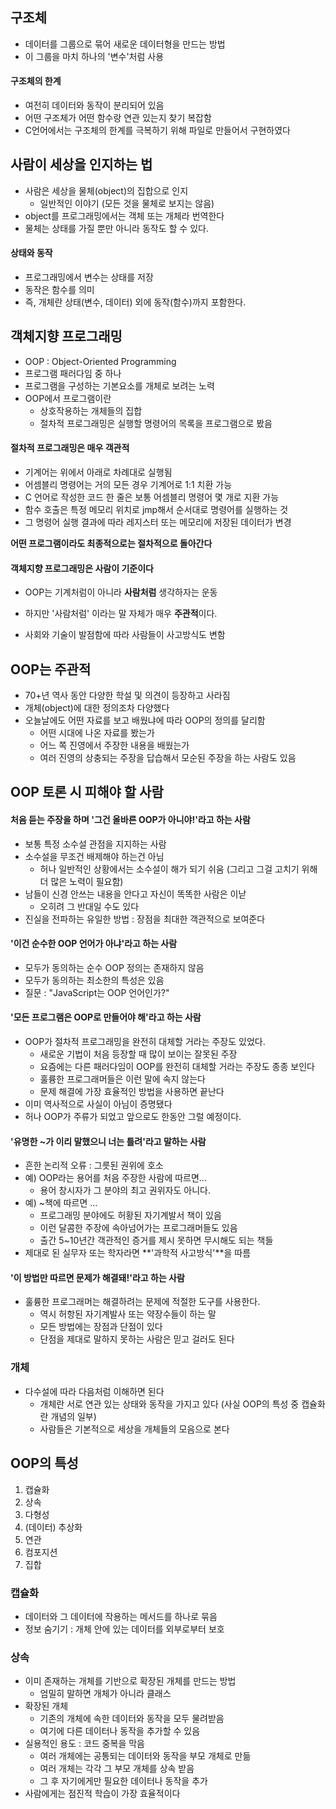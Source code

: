 ## 구조체

- 데이터를 그룹으로 묶어 새로운 데이터형을 만드는 방법
- 이 그룹을 마치 하나의 '변수'처럼 사용



#### 구조체의 한계

- 여전히 데이터와 동작이 분리되어 있음
- 어떤 구조체가 어떤 함수랑 연관 있는지 찾기 복잡함
- C언어에서는 구조체의 한계를 극복하기 위해 파일로 만들어서 구현하였다



## 사람이 세상을 인지하는 법

- 사람은 세상을 물체(object)의 집합으로 인지
  - 일반적인 이야기 (모든 것을 물체로 보지는 않음)
- object를 프로그래밍에서는 객체 또는 개체라 번역한다
- 물체는 상태를 가질 뿐만 아니라 동작도 할 수 있다.

#### 상태와 동작

- 프로그래밍에서 변수는 상태를 저장
- 동작은 함수를 의미
- 즉, 개체란 상태(변수, 데이터) 외에 동작(함수)까지 포함한다.



## 객체지향 프로그래밍

- OOP : Object-Oriented Programming
- 프로그램 패러다임 중 하나
- 프로그램을 구성하는 기본요소를 개체로 보려는 노력
- OOP에서 프로그램이란
  - 상호작용하는 개체들의 집합
  - 절차적 프로그래밍은 실행할 명령어의 목록을 프로그램으로 봤음



#### 절차적 프로그래밍은 매우 객관적

- 기계어는 위에서 아래로 차례대로 실행됨
- 어셈블리 명령어는 거의 모든 경우 기계어로 1:1 치환 가능
- C 언어로 작성한 코드 한 줄은 보통 어셈블리 명령어 몇 개로 지환 가능
- 함수 호출은 특정 메모리 위치로 jmp해서 순서대로 명령어를 실행하는 것
- 그 명령어 실행 결과에 따라 레지스터 또는 메모리에 저장된 데이터가 변경

**어떤 프로그램이라도 최종적으로는 절차적으로 돌아간다**



#### 객체지향 프로그래밍은 사람이 기준이다

- OOP는 기계처럼이 아니라 **사람처럼** 생각하자는 운동
- 하지만 '사람처럼' 이라는 말 자체가 매우 **주관적**이다.

- 사회와 기술이 발점함에 따라 사람들이 사고방식도 변함



## OOP는 주관적

- 70+년 역사 동안 다양한 학설 및 의견이 등장하고 사라짐
- 개체(object)에 대한 정의조차 다양했다
- 오늘날에도 어떤 자료를 보고 배웠냐에 따라 OOP의 정의를 달리함
  - 어떤 시대에 나온 자료를 봤는가
  - 어느 쪽 진영에서 주장한 내용을 배웠는가
  - 여러 진영의 상충되는 주장을 답습해서 모순된 주장을 하는 사람도 있음



## OOP 토론 시 피해야 할 사람

#### 처음 듣는 주장을 하며 '그건 올바른 OOP가 아니야!'라고 하는 사람

- 보통 특정 소수설 관점을 지지하는 사람
- 소수설을 무조건 배제해야 하는건 아님
  - 허나 일반적인 상황에서는 소수설이 해가 되기 쉬움 (그리고 그걸 고치기 위해 더 많은 노력이 필요함)
- 남들이 신경 안쓰는 내용을 안다고 자신이 똑똑한 사람은 이낟
  - 오히려 그 반대일 수도 있다
- 진실을 전파하는 유일한 방법 : 장점을 최대한 객관적으로 보여준다



#### '이건 순수한 OOP 언어가 아냐'라고 하는 사람

- 모두가 동의하는 순수 OOP 정의는 존재하지 않음
- 모두가 동의하는 최소한의  특성은 있음
- 질문 : "JavaScript는 OOP 언어인가?"



#### '모든 프로그램은 OOP로 만들어야 해'라고 하는 사람

- OOP가 절차적 프로그래밍을 완전히 대체할 거라는 주장도 있었다.
  - 새로운 기법이 처음 등장할 때 많이 보이는 잘못된 주장
  - 요즘에는 다른 패러다임이 OOP를 완전히 대체할 거라는 주장도 종종 보인다
  - 훌륭한 프로그래머들은 이런 말에 속지 않는다
  - 문제 해결에 가장 효율적인 방법을 사용하면 끝난다
- 이미 역사적으로 사실이 아님이 증명됐다
- 허나 OOP가 주류가 되었고 앞으로도 한동안 그럴 예정이다.



#### '유명한 ~가 이리 말했으니 너는 틀려'라고 말하는 사람

- 흔한 논리적 오류 : 그릇된 권위에 호소
- 예) OOP라는 용어를 처음 주장한 사람에 따르면...
  - 용어 창시자가 그 분야의 최고 권위자도 아니다.
- 예) ~책에 따르면 ...
  - 프로그래밍 분야에도 허황된 자기계발서 책이 있음
  - 이런 달콤한 주장에 속아넘어가는 프로그래머들도 있음
  - 출간 5~10년간 객관적인 증거를 제시 못하면 무시해도 되는 책들
- 제대로 된 실무자 또는 학자라면 **'과학적 사고방식'**을 따름



#### '이 방법만 따르면 문제가 해결돼!'라고 하는 사람

- 훌륭한 프로그래머는 해결하려는 문제에 적절한 도구를 사용한다.
  - 역시 허항된 자기계발사 또는 약장수들이 하는 말
  - 모든 방법에는 장점과 단점이 있다
  - 단점을 제대로 말하지 못하는 사람은 믿고 걸러도 된다



### 개체

- 다수설에 따라 다음처럼 이해하면 된다
  - 개체란 서로 연관 있는 상태와 동작을 가지고 있다 (사실 OOP의 특성 중 캡슐화란 개념의 일부)
  - 사람들은 기본적으로 세상을 개체들의 모음으로 본다



## OOP의 특성

1. 캡슐화
2. 상속
3. 다형성
4. (데이터) 추상화
5. 연관
6. 컴포지션
7. 집합



### 캡슐화

- 데이터와 그 데이터에 작용하는 메서드를 하나로 묶음
- 정보 숨기기 : 개체 안에 있는 데이터를 외부로부터 보호

### 상속

- 이미 존재하는 개체를 기반으로 확장된 개체를 만드는 방법
  - 엄밀히 말하면 개체가 아니라 클래스
- 확장된 개체
  - 기존의 개체에 속한 데이터와 동작을 모두 물려받음
  - 여기에 다른 데이터나 동작을 추가할 수 있음
- 실용적인 용도 : 코드 중복을 막음
  - 여러 개체에는 공통되는 데이터와 동작을 부모 개체로 만듦
  - 여러 개체는 각각 그 부모 개체를 상속 받음
  - 그 후 자기에게만 필요한 데이터나 동작을 추가
- 사람에게는 점진적 학습이 가장 효율적이다



